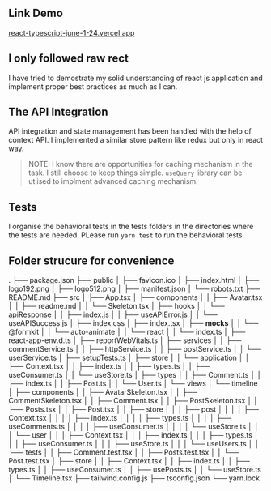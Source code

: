 ## Link Demo

[react-typescript-june-1-24.vercel.app](https://react-typescript-june-1-24.vercel.app/)

## I only followed raw rect

I have tried to demostrate my solid understanding of react js application and implement proper best practices as much as I can.

## The API Integration

API integration and state management has been handled with the help of context API. I implemented a similar store pattern like redux but only in react way.

> NOTE: I know there are opportunities for caching mechanism in the task. I still choose to keep things simple. `useQuery` library can be utlised to implment advanced caching mechanism.

## Tests

I organise the behavioral tests in the tests folders in the directories where the tests are needed. PLease run `yarn test` to run the behavioral tests.

## Folder strucure for convenience

.
├── package.json
├── public
│   ├── favicon.ico
│   ├── index.html
│   ├── logo192.png
│   ├── logo512.png
│   ├── manifest.json
│   └── robots.txt
├── README.md
├── src
│   ├── App.tsx
│   ├── components
│   │   ├── Avatar.tsx
│   │   ├── readme.md
│   │   └── Skeleton.tsx
│   ├── hooks
│   │   └── apiResponse
│   │       ├── index.js
│   │       ├── useAPIError.js
│   │       └── useAPISuccess.js
│   ├── index.css
│   ├── index.tsx
│   ├── __mocks__
│   │   └── @formkit
│   │       └── auto-animate
│   │           └── react
│   │               └── index.ts
│   ├── react-app-env.d.ts
│   ├── reportWebVitals.ts
│   ├── services
│   │   ├── commentService.ts
│   │   ├── httpService.ts
│   │   ├── postService.ts
│   │   └── userService.ts
│   ├── setupTests.ts
│   ├── store
│   │   └── application
│   │       ├── Context.tsx
│   │       ├── index.ts
│   │       ├── types.ts
│   │       ├── useConsumer.ts
│   │       └── useStore.ts
│   ├── types
│   │   ├── Comment.ts
│   │   ├── index.ts
│   │   ├── Post.ts
│   │   └── User.ts
│   └── views
│       └── timeline
│           ├── components
│           │   ├── AvatarSkeleton.tsx
│           │   ├── CommentSkeleton.tsx
│           │   ├── Comment.tsx
│           │   ├── PostSkeleton.tsx
│           │   ├── Posts.tsx
│           │   ├── Post.tsx
│           │   ├── store
│           │   │   ├── post
│           │   │   │   ├── Context.tsx
│           │   │   │   ├── index.ts
│           │   │   │   ├── types.ts
│           │   │   │   ├── useComments.ts
│           │   │   │   ├── useConsumer.ts
│           │   │   │   └── useStore.ts
│           │   │   └── user
│           │   │       ├── Context.tsx
│           │   │       ├── index.ts
│           │   │       ├── types.ts
│           │   │       ├── useConsumer.ts
│           │   │       ├── useStore.ts
│           │   │       └── useUsers.ts
│           │   └── tests
│           │       ├── Comment.test.tsx
│           │       ├── Posts.test.tsx
│           │       └── Post.test.tsx
│           ├── store
│           │   ├── Context.tsx
│           │   ├── index.ts
│           │   ├── types.ts
│           │   ├── useConsumer.ts
│           │   ├── usePosts.ts
│           │   └── useStore.ts
│           └── Timeline.tsx
├── tailwind.config.js
├── tsconfig.json
└── yarn.lock